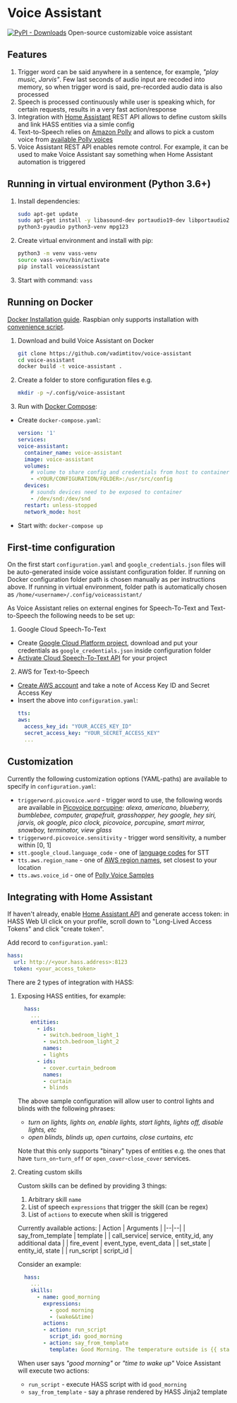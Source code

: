 
# Voice Assistant
[![PyPI - Downloads](https://img.shields.io/pypi/dm/voiceassistant?style=flat-square)](https://pypistats.org/packages/voiceassistant)
Open-source customizable voice assistant

## Features
1. Trigger word can be said anywhere in a sentence, for example, *"play music, Jarvis"*. Few last seconds of audio input are recoded into memory, so when trigger word is said, pre-recorded audio data is also processed
2. Speech is processed continuously while user is speaking which, for certain requests, results in a very fast action/response
3. Integration with [Home Assistant](https://www.home-assistant.io/) REST API allows to define custom skills and link HASS entities via a simle config
4. Text-to-Speech relies on [Amazon Polly](https://aws.amazon.com/polly/) and allows to pick a custom voice from [available Polly voices](https://eu-west-2.console.aws.amazon.com/polly/home/SynthesizeSpeech)
5. Voice Assistant REST API enables remote control. For example, it can be used to make Voice Assistant say something when Home Assistant automation is triggered

## Running in virtual environment (Python 3.6+)
1. Install dependencies:
	```bash
	sudo apt-get update
	sudo apt-get install -y libasound-dev portaudio19-dev libportaudio2 libportaudiocpp0\
	python3-pyaudio python3-venv mpg123
	```
2. Create virtual environment and install with pip:
	```bash
	python3 -m venv vass-venv
	source vass-venv/bin/activate
	pip install voiceassistant
	```
4. Start with command: `vass`

## Running on Docker

 [Docker Installation guide](https://docs.docker.com/engine/install/debian/). Raspbian only supports installation with [convenience script](https://docs.docker.com/engine/install/debian/#install-using-the-convenience-script).

1. Download and build Voice Assistant on Docker
	```bash
	git clone https://github.com/vadimtitov/voice-assistant
	cd voice-assistant
	docker build -t voice-assistant .
	```

2. Create a folder to store configuration files e.g.
	```bash
	mkdir -p ~/.config/voice-assistant
	```

3. Run with [Docker Compose](https://docs.docker.com/compose/install/):
- Create `docker-compose.yaml`:
	```yaml
  version: '1'
  services:
    voice-assistant:
      container_name: voice-assistant
      image: voice-assistant
      volumes:
        # volume to share config and credentials from host to container
        - <YOUR/CONFIGURATION/FOLDER>:/usr/src/config
      devices:
        # sounds devices need to be exposed to container
        - /dev/snd:/dev/snd
      restart: unless-stopped
      network_mode: host
	```
- Start with: `docker-compose up`

## First-time configuration
On the first start `configuration.yaml` and `google_credentials.json` files will be auto-generated inside voice assistant configuration folder. If running on Docker configuration folder path is chosen manually as per instructions above. If running in virtual environment, folder path is automatically chosen as `/home/<username>/.config/voiceassistant/`

As Voice Assistant relies on external engines for Speech-To-Text and Text-to-Speech the following needs to be set up:
1. Google Cloud Speech-To-Text
 - Create [Google Cloud Platform project](https://cloud.google.com/docs/authentication/getting-started), download and put your credentials as `google_credentials.json` inside configuration folder
 - [Activate Cloud Speech-To-Text API](https://console.developers.google.com/apis/library/speech.googleapis.com/) for your project

2. AWS for Text-to-Speech
- [Create AWS account](https://aws.amazon.com/) and take a note of Access Key ID and Secret Access Key
- Insert the above into `configuration.yaml`:
	```yaml
  tts:
    aws:
      access_key_id: "YOUR_ACCES_KEY_ID"
      secret_access_key: "YOUR_SECRET_ACCESS_KEY"
      ...
	```

## Customization
Currently the following customization options (YAML-paths) are available to specify in `configuration.yaml`:

- `triggerword.picovoice.word` - trigger word to use, the following words are available in [Picovoice porcupine](https://github.com/Picovoice/porcupine):
*alexa, americano, blueberry, bumblebee, computer, grapefruit, grasshopper, hey google, hey siri, jarvis, ok google, pico clock, picovoice, porcupine, smart mirror, snowboy, terminator, view glass*
- `triggerword.picovoice.sensitivity` - trigger word sensitivity, a number within [0, 1]
- `stt.google_cloud.language_code` - one of [language codes](https://cloud.google.com/speech-to-text/docs/languages) for STT
- `tts.aws.region_name` - one of [AWS region names]((https://docs.aws.amazon.com/AmazonRDS/latest/UserGuide/Concepts.RegionsAndAvailabilityZones.html)), set closest to your location
- `tts.aws.voice_id` - one of [Polly Voice Samples](https://eu-west-2.console.aws.amazon.com/polly/home/SynthesizeSpeech)

## Integrating with Home Assistant
If haven't already, enable [Home Assistant API](https://www.home-assistant.io/integrations/api/) and generate access token: in HASS Web UI click on your profile, scroll down to "Long-Lived Access Tokens" and click "create token".

Add record to `configuration.yaml`:
```yaml
hass:
  url: http://<your.hass.address>:8123
  token: <your_access_token>
```

There are 2 types of integration with HASS:
1) Exposing HASS entities, for example:
	```yaml
	  hass:
	    ...
	    entities:
	      - ids:
	        - switch.bedroom_light_1
	        - switch.bedroom_light_2
	        names:
	        - lights
	      - ids:
	        - cover.curtain_bedroom
	        names:
	        - curtain
	        - blinds
	```

	The above sample configuration will allow user to control lights and blinds with the following phrases:
	- *turn on lights, lights on, enable lights, start lights, lights off, disable lights, etc*
	- *open blinds, blinds up, open curtains, close curtains, etc*

	Note that this only supports "binary" types of entities e.g. the ones that have `turn_on`-`turn_off` or `open_cover`-`close_cover` services.

2. Creating custom skills

	Custom skills can be defined by providing 3 things:
	1. Arbitrary skill `name`
	2. List of speech `expressions` that trigger the skill (can be regex)
	3. List of `actions` to execute when skill is triggered

	Currently available actions:
	| Action | Arguments |
	|--|--|
	| say_from_template | template  |
	|  call_service| service, entity_id, any additional data |
	| fire_event | event_type, event_data |
	| set_state | entity_id, state |
	| run_script | script_id |

	Consider an example:
	```yaml
	  hass:
	    ...
	    skills:
	      - name: good_morning
	        expressions:
	          - good morning
	          - (wake&&time)
	        actions:
	        - action: run_script
	          script_id: good_morning
	        - action: say_from_template
	          template: Good Morning. The temperature outside is {{ state_attr('weather.my_home','temperature') }} degrees.
	```
	When user says *"good morning"* or  *"time to wake up"* Voice Assistant will execute two actions:
	-  `run_script` - execute HASS script with id `good_morning`
	-  `say_from_template` - say a phrase rendered by HASS Jinja2 template
